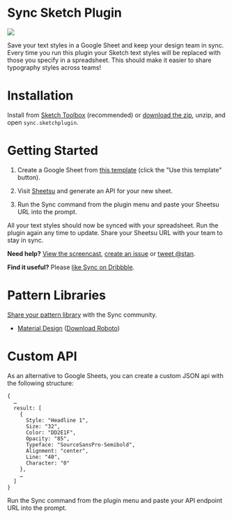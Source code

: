 # Sync Sketch Plugin
![](https://i.imgur.com/dUeIJjI.gif)

Save your text styles in a Google Sheet and keep your design team in sync. Every time you run this plugin your Sketch text styles will be replaced with those you specify in a spreadsheet. This should make it easier to share typography styles across teams!

# Installation
Install from [Sketch Toolbox](http://sketchtoolbox.com/) (recommended) or [download the zip](https://github.com/nolastan/sync.sketchplugin/releases/download/1.0/sync.sketchplugin.zip), unzip, and open `sync.sketchplugin`.

# Getting Started

1. Create a Google Sheet from [this template](https://drive.google.com/previewtemplate?id=17q6GOMM1X6kkvgeL3LeGkRr4C2vOhpM_JiQUWxbBtew&mode=public) (click the "Use this template" button).

2. Visit [Sheetsu](http://sheetsu.com/) and generate an API for your new sheet.

3. Run the Sync command from the plugin menu and paste your Sheetsu URL into the prompt.

All your text styles should now be synced with your spreadsheet. Run the plugin again any time to update. Share your Sheetsu URL with your team to stay in sync.

**Need help?** [View the screencast](https://dl.dropboxusercontent.com/s/f4ubqenqz8n5wne/68D4E91B-173A-4AA0-964C-AA7F9EA77AC8-5233-000032842DD067F4.gif?dl=0), [create an issue](https://github.com/nolastan/sync.sketchplugin/issues/new) or [tweet @stan](https://twitter.com/stan).

**Find it useful?** Please [like Sync on Dribbble](https://dribbble.com/shots/2367116-Sync-Sketch-Plugin).

# Pattern Libraries
[Share your pattern library](https://github.com/nolastan/sync.sketchplugin/issues/new?title=Add%20library&body=I%27d%20like%20to%20add%20this%20library%20I%20created:%20) with the Sync community.
* [Material Design](https://sheetsu.com/apis/592bd16f) ([Download Roboto](https://www.google.com/fonts/specimen/Roboto))

# Custom API
As an alternative to Google Sheets, you can create a custom JSON api with the following structure:
```
{
  …
  result: [
    {
      Style: "Headline 1",
      Size: "32",
      Color: "DD2E1F",
      Opacity: "85",
      Typeface: "SourceSansPro-Semibold",
      Alignment: "center",
      Line: "40",
      Character: "0"
    },
    …
  ]
}
```
Run the Sync command from the plugin menu and paste your API endpoint URL into the prompt.
